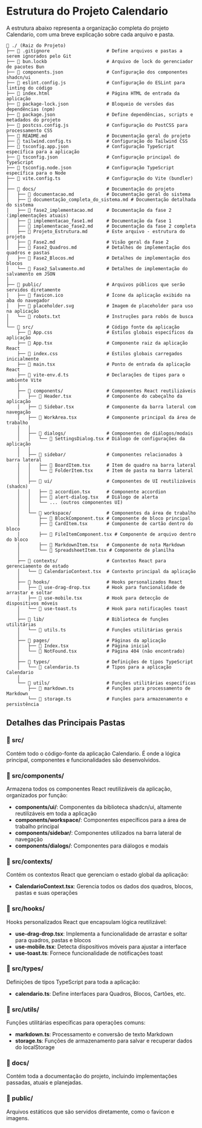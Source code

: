
# Estrutura do Projeto Calendario

A estrutura abaixo representa a organização completa do projeto Calendario, com uma breve explicação sobre cada arquivo e pasta.

```
📁 ./ (Raiz do Projeto)
├── 📄 .gitignore                     # Define arquivos e pastas a serem ignorados pelo Git
├── 📄 bun.lockb                      # Arquivo de lock do gerenciador de pacotes Bun
├── 📄 components.json                # Configuração dos componentes shadcn/ui
├── 📄 eslint.config.js               # Configuração do ESLint para linting do código
├── 📄 index.html                     # Página HTML de entrada da aplicação
├── 📄 package-lock.json              # Bloqueio de versões das dependências (npm)
├── 📄 package.json                   # Define dependências, scripts e metadados do projeto
├── 📄 postcss.config.js              # Configuração do PostCSS para processamento CSS
├── 📄 README.md                      # Documentação geral do projeto
├── 📄 tailwind.config.ts             # Configuração do Tailwind CSS
├── 📄 tsconfig.app.json              # Configuração TypeScript específica para a aplicação
├── 📄 tsconfig.json                  # Configuração principal do TypeScript
├── 📄 tsconfig.node.json             # Configuração TypeScript específica para o Node
├── 📄 vite.config.ts                 # Configuração do Vite (bundler)
│  
├── 📁 docs/                          # Documentação do projeto
│   ├── 📄 documentacao.md            # Documentação geral do sistema
│   ├── 📄 documentação_completa_do_sistema.md # Documentação detalhada do sistema
│   ├── 📄 fase2_implementacao.md     # Documentação da fase 2 (implementações atuais)
│   ├── 📄 implementacao_fase1.md     # Documentação da fase 1
│   ├── 📄 implementacao_fase2.md     # Documentação da fase 2 completa
│   ├── 📄 Projeto_Estrutura.md       # Este arquivo - estrutura do projeto
│   ├── 📄 Fase2.md                   # Visão geral da Fase 2
│   ├── 📄 Fase2_Quadros.md           # Detalhes de implementação dos quadros e pastas
│   ├── 📄 Fase2_Blocos.md            # Detalhes de implementação dos blocos
│   └── 📄 Fase2_Salvamento.md        # Detalhes de implementação do salvamento em JSON
│
├── 📁 public/                        # Arquivos públicos que serão servidos diretamente
│   ├── 📄 favicon.ico                # Ícone da aplicação exibido na aba do navegador
│   ├── 📄 placeholder.svg            # Imagem de placeholder para uso na aplicação
│   └── 📄 robots.txt                 # Instruções para robôs de busca
│
└── 📁 src/                           # Código fonte da aplicação
    ├── 📄 App.css                    # Estilos globais específicos da aplicação
    ├── 📄 App.tsx                    # Componente raiz da aplicação React
    ├── 📄 index.css                  # Estilos globais carregados inicialmente
    ├── 📄 main.tsx                   # Ponto de entrada da aplicação React
    ├── 📄 vite-env.d.ts              # Declarações de tipos para o ambiente Vite
    │
    ├── 📁 components/                # Componentes React reutilizáveis
    │   ├── 📄 Header.tsx             # Componente do cabeçalho da aplicação
    │   ├── 📄 Sidebar.tsx            # Componente da barra lateral com navegação
    │   ├── 📄 WorkArea.tsx           # Componente principal da área de trabalho
    │   │
    │   ├── 📁 dialogs/               # Componentes de diálogos/modais
    │   │   └── 📄 SettingsDialog.tsx # Diálogo de configurações da aplicação
    │   │
    │   ├── 📁 sidebar/               # Componentes relacionados à barra lateral
    │   │   ├── 📄 BoardItem.tsx      # Item de quadro na barra lateral
    │   │   └── 📄 FolderItem.tsx     # Item de pasta na barra lateral
    │   │
    │   ├── 📁 ui/                    # Componentes de UI reutilizáveis (shadcn)
    │   │   ├── 📄 accordion.tsx      # Componente accordion
    │   │   ├── 📄 alert-dialog.tsx   # Diálogo de alerta
    │   │   └── ... (outros componentes UI)
    │   │
    │   └── 📁 workspace/             # Componentes da área de trabalho
    │       ├── 📄 BlockComponent.tsx # Componente de bloco principal
    │       ├── 📄 CardItem.tsx       # Componente de cartão dentro do bloco
    │       ├── 📄 FileItemComponent.tsx # Componente de arquivo dentro do bloco
    │       ├── 📄 MarkdownItem.tsx   # Componente de nota Markdown
    │       └── 📄 SpreadsheetItem.tsx # Componente de planilha
    │
    ├── 📁 contexts/                  # Contextos React para gerenciamento de estado
    │   └── 📄 CalendarioContext.tsx  # Contexto principal da aplicação
    │
    ├── 📁 hooks/                     # Hooks personalizados React
    │   ├── 📄 use-drag-drop.tsx      # Hook para funcionalidade de arrastar e soltar
    │   ├── 📄 use-mobile.tsx         # Hook para detecção de dispositivos móveis
    │   └── 📄 use-toast.ts           # Hook para notificações toast
    │
    ├── 📁 lib/                       # Biblioteca de funções utilitárias
    │   └── 📄 utils.ts               # Funções utilitárias gerais
    │
    ├── 📁 pages/                     # Páginas da aplicação
    │   ├── 📄 Index.tsx              # Página inicial
    │   └── 📄 NotFound.tsx           # Página 404 (não encontrado)
    │
    ├── 📁 types/                     # Definições de tipos TypeScript
    │   └── 📄 calendario.ts          # Tipos para a aplicação Calendario
    │
    └── 📁 utils/                     # Funções utilitárias específicas
        ├── 📄 markdown.ts            # Funções para processamento de Markdown
        └── 📄 storage.ts             # Funções para armazenamento e persistência
```

## Detalhes das Principais Pastas

### 📁 src/
Contém todo o código-fonte da aplicação Calendario. É onde a lógica principal, componentes e funcionalidades são desenvolvidos.

### 📁 src/components/
Armazena todos os componentes React reutilizáveis da aplicação, organizados por função:
- **components/ui/**: Componentes da biblioteca shadcn/ui, altamente reutilizáveis em toda a aplicação
- **components/workspace/**: Componentes específicos para a área de trabalho principal
- **components/sidebar/**: Componentes utilizados na barra lateral de navegação
- **components/dialogs/**: Componentes para diálogos e modais

### 📁 src/contexts/
Contém os contextos React que gerenciam o estado global da aplicação:
- **CalendarioContext.tsx**: Gerencia todos os dados dos quadros, blocos, pastas e suas operações

### 📁 src/hooks/
Hooks personalizados React que encapsulam lógica reutilizável:
- **use-drag-drop.tsx**: Implementa a funcionalidade de arrastar e soltar para quadros, pastas e blocos
- **use-mobile.tsx**: Detecta dispositivos móveis para ajustar a interface
- **use-toast.ts**: Fornece funcionalidade de notificações toast

### 📁 src/types/
Definições de tipos TypeScript para toda a aplicação:
- **calendario.ts**: Define interfaces para Quadros, Blocos, Cartões, etc.

### 📁 src/utils/
Funções utilitárias específicas para operações comuns:
- **markdown.ts**: Processamento e conversão de texto Markdown
- **storage.ts**: Funções de armazenamento para salvar e recuperar dados do localStorage

### 📁 docs/
Contém toda a documentação do projeto, incluindo implementações passadas, atuais e planejadas.

### 📁 public/
Arquivos estáticos que são servidos diretamente, como o favicon e imagens.
